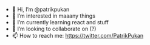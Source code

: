 - 👋 Hi, I’m @patrikpukan
- 👀 I’m interested in maaany things 
- 🌱 I’m currently learning react and stuff
- 💞️ I’m looking to collaborate on (?)
- 📫 How to reach me: https://twitter.com/PatrikPukan

<!---
patrikpukan/patrikpukan is a ✨ special ✨ repository because its `README.md` (this file) appears on your GitHub profile.
You can click the Preview link to take a look at your changes.
--->
